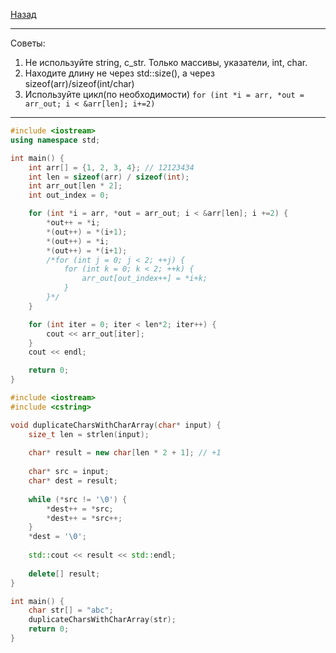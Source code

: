 [Назад](clang.md)
***
Советы:
1. Не используйте string, c_str. Только массивы, указатели, int, char.
2. Находите длину не через std::size(), а через sizeof(arr)/sizeof(int/char)
3. Используйте цикл(по необходимости) ```for (int *i = arr, *out = arr_out; i < &arr[len]; i+=2) ```
***
```cpp
#include <iostream>
using namespace std;

int main() {
    int arr[] = {1, 2, 3, 4}; // 12123434
    int len = sizeof(arr) / sizeof(int);
    int arr_out[len * 2];
    int out_index = 0;

    for (int *i = arr, *out = arr_out; i < &arr[len]; i +=2) {
        *out++ = *i;
        *(out++) = *(i+1);
        *(out++) = *i;
        *(out++) = *(i+1);
        /*for (int j = 0; j < 2; ++j) {
            for (int k = 0; k < 2; ++k) {
                arr_out[out_index++] = *i+k;
            }
        }*/
    }

    for (int iter = 0; iter < len*2; iter++) {
        cout << arr_out[iter];
    }
    cout << endl;

    return 0;
}
```
```cpp
#include <iostream>
#include <cstring>

void duplicateCharsWithCharArray(char* input) {
    size_t len = strlen(input);
    
    char* result = new char[len * 2 + 1]; // +1 
    
    char* src = input;
    char* dest = result;
    
    while (*src != '\0') {
        *dest++ = *src;
        *dest++ = *src++;
    }
    *dest = '\0'; 
    
    std::cout << result << std::endl;
    
    delete[] result;
}

int main() {
    char str[] = "abc";
    duplicateCharsWithCharArray(str);
    return 0;
}
```
